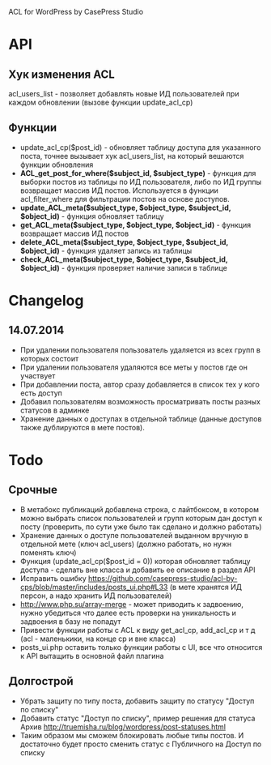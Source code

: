 ACL for WordPress by CasePress Studio


# API

## Хук изменения ACL
acl_users_list - позволяет добавлять новые ИД пользователей при каждом обновлении (вызове функции update_acl_cp)

## Функции
- update_acl_cp($post_id) - обновляет таблицу доступа для указанного поста, точнее вызывает хук acl_users_list, на который вешаются функции обновления
- **ACL_get_post_for_where($subject_id, $subject_type)** - функция для выборки постов из таблицы по ИД пользователя, либо по ИД группы возвращает массив ИД постов. Используется в функции acl_filter_where для фильтрации постов на основе доступов.
- **update_ACL_meta($subject_type, $object_type, $subject_id, $object_id)** - функция обновляет таблицу
- **get_ACL_meta($subject_type, $object_type, $object_id)** - функция возвращает массив ИД постов
- **delete_ACL_meta($subject_type, $object_type, $subject_id, $object_id)** - функция удаляет запись из таблицы
- **check_ACL_meta($subject_type, $object_type, $subject_id, $object_id)** - функция проверяет наличие записи в таблице


# Changelog 
## 14.07.2014
* При удалении пользователя пользователь удаляется из всех групп в которых состоит
* При удалении пользователя удаляются все меты у постов где он участвует
* При добавлении поста, автор сразу добавляется в список тех у кого есть доступ
* Добавил пользователям возможность просматривать посты разных статусов в админке
* Хранение данных о доступах в отдельной таблице (данные доступов также дублируются в мете постов).

# Todo
## Срочные
- В метабокс публикаций добавлена строка, с лайтбоксом, в котором можно выбрать список пользователей и групп которым дан доступ к посту (проверить, по сути уже было так сделано и должно работать)
- Хранение данных о доступе пользователей выданном вручную в отдельной мете (ключ acl_users) (должно работать, но нужн поменять ключ)
- Функция (update_acl_cp($post_id = 0)) которая обновляет таблицу доступа - сделать вне класса и добавить ее описание в раздел API
- Исправить ошибку https://github.com/casepress-studio/acl-by-cps/blob/master/includes/posts_ui.php#L33 (в мете хранятся ИД персон, а надо хранить ИД пользователей)
- http://www.php.su/array-merge - может приводить к задвоению, нужно убедиться что далее есть проверки на уникальность и задвоения в базу не попадут
- Привести функции работы с ACL к виду get_acl_cp, add_acl_cp и т д (acl - маленькики, на конце cp и вне класса)
- posts_ui.php оставить только функции работы с UI, все что относится к API вытащить в основной файл плагина

## Долгострой
- Убрать защиту по типу поста, добавить защиту по статусу "Доступ по списку"
- Добавить статус "Доступ по списку", пример решения для статуса Архив http://truemisha.ru/blog/wordpress/post-statuses.html
- Таким образом мы сможем блокировать любые типы постов. И достаточно будет просто сменить статус с Публичного на Доступ по списку
